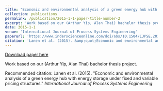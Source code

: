 ```yaml
---
title: "Economic and environmental analysis of a green energy hub with energy storage under fixed and variable pricing structures"
collection: publications
permalink: /publication/2015-1-1-paper-title-number-2
excerpt: 'Work based on our (Arthur Yip, Alan Thai) bachelor thesis project.'
date: 2015-1-1
venue: 'International Journal of Process Systems Engineering'
paperurl: 'https://www.inderscienceonline.com/doi/abs/10.1504/IJPSE.2015.071434'
citation: 'Lanen et al. (2015). &amp;quot;Economic and environmental analysis of a green energy hub with energy storage under fixed and variable pricing structures.&amp;quot; <i>International Journal of Process Systems Engineering</i>'
---
```


<a href='https://www.inderscienceonline.com/doi/abs/10.1504/IJPSE.2015.071434'>Download paper here</a>

Work based on our (Arthur Yip, Alan Thai) bachelor thesis project.

Recommended citation: Lanen et al. (2015). &quot;Economic and environmental analysis of a green energy hub with energy storage under fixed and variable pricing structures.&quot; <i>International Journal of Process Systems Engineering</i>